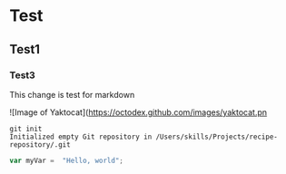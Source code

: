 # Test
## Test1
### Test3

This change is test for markdown

![Image of Yaktocat](https://octodex.github.com/images/yaktocat.pn


```
git init
Initialized empty Git repository in /Users/skills/Projects/recipe-repository/.git
```

``` javascript
var myVar =  "Hello, world";
```




